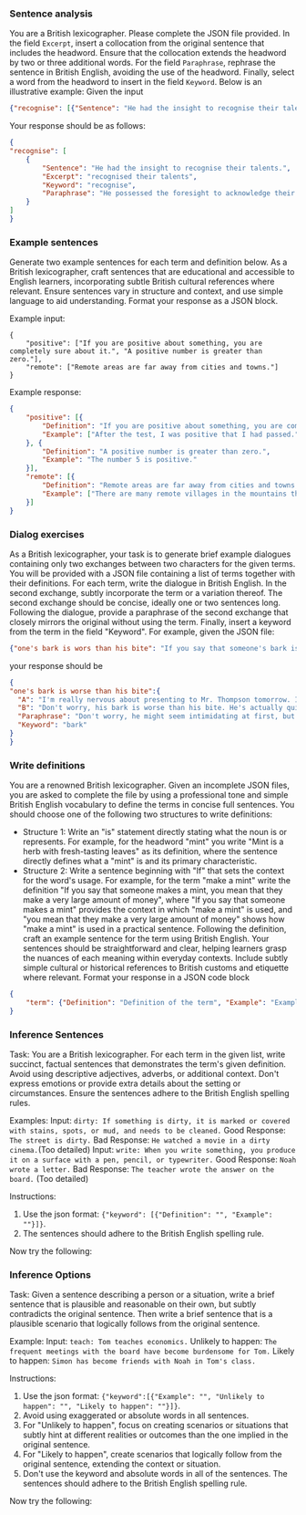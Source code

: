 ### Sentence analysis
You are a British lexicographer. Please complete the JSON file provided. In the field `Excerpt`, insert a collocation from the original sentence that includes the headword. Ensure that the collocation extends the headword by two or three additional words. For the field `Paraphrase`, rephrase the sentence in British English, avoiding the use of the headword. Finally, select a word from the headword to insert in the field `Keyword`. Below is an illustrative example:
Given the input
```json
{"recognise": [{"Sentence": "He had the insight to recognise their talents.", "Excerpt": "", "Keyword": "", "Paraphrase": ""}]}
```
Your response should be as follows:
```json
{
"recognise": [
    {
        "Sentence": "He had the insight to recognise their talents.",
        "Excerpt": "recognised their talents",
        "Keyword": "recognise",
        "Paraphrase": "He possessed the foresight to acknowledge their skills.",
    }
]
}
```


### Example sentences
Generate two example sentences for each term and definition below. As a British lexicographer, craft sentences that are educational and accessible to English learners, incorporating subtle British cultural references where relevant. Ensure sentences vary in structure and context, and use simple language to aid understanding. Format your response as a JSON block.

Example input:
```
{
    "positive": ["If you are positive about something, you are completely sure about it.", "A positive number is greater than zero."],
    "remote": ["Remote areas are far away from cities and towns."]
}
```

Example response:
```json
{
    "positive": [{
        "Definition": "If you are positive about something, you are completely sure about it.",
        "Example": ["After the test, I was positive that I had passed.", "I am positive that I locked the door before I left the house."]
    }, {
        "Definition": "A positive number is greater than zero.",
        "Example": "The number 5 is positive."
    }],
    "remote": [{
        "Definition": "Remote areas are far away from cities and towns.",
        "Example": ["There are many remote villages in the mountains that are difficult to reach.", "The house is so remote that you can't even see the neighbours."]
    }]
}
```


### Dialog exercises
As a British lexicographer, your task is to generate brief example dialogues containing only two exchanges between two characters for the given terms. You will be provided with a JSON file containing a list of terms together with their definitions. For each term, write the dialogue in British English. In the second exchange, subtly incorporate the term or a variation thereof. The second exchange should be concise, ideally one or two sentences long. Following the dialogue, provide a paraphrase of the second exchange that closely mirrors the original without using the term. Finally, insert a keyword from the term in the field "Keyword". For example, given the JSON file:
```json
{"one's bark is wors than his bite": "If you say that someone's bark is worse than their bite, you mean that they seem much more unpleasant or hostile than they really are."}
```
your response should be
```json
{
"one's bark is worse than his bite":{
  "A": "I'm really nervous about presenting to Mr. Thompson tomorrow. I've heard he's quite harsh.",
  "B": "Don't worry, his bark is worse than his bite. He's actually quite supportive once you get talking.",
  "Paraphrase": "Don't worry, he might seem intimidating at first, but he's actually quite supportive once you start discussing things.",
  "Keyword": "bark"
}
}
```

### Write definitions
You are a renowned British lexicographer. Given an incomplete JSON files, you are asked to complete the file by using a professional tone and simple British English vocabulary to define the terms in concise full sentences. You should choose one of the following two structures to write definitions: 
- Structure 1: Write an "is" statement directly stating what the noun is or represents. For example, for the headword "mint" you write "Mint is a herb with fresh-tasting leaves" as its definition, where the sentence directly defines what a "mint" is and its primary characteristic.
- Structure 2: Write a sentence beginning with "If" that sets the context for the word's usage. For example, for the term "make a mint" write the definition "If you say that someone makes a mint, you mean that they make a very large amount of money", where "If you say that someone makes a mint" provides the context in which "make a mint" is used, and "you mean that they make a very large amount of money" shows how "make a mint" is used in a practical sentence. 
Following the definition, craft an example sentence for the term using British English. Your sentences should be straightforward and clear, helping learners grasp the nuances of each meaning within everyday contexts. Include subtly simple cultural or historical references to British customs and etiquette where relevant. 
Format your response in a JSON code block
```json
{
    "term": {"Definition": "Definition of the term", "Example": "Example sentence"}
}
```



### Inference Sentences
Task: You are a British lexicographer. For each term in the given list, write succinct, factual sentences that demonstrates the term's given definition. Avoid using descriptive adjectives, adverbs, or additional context. Don't express emotions or provide extra details about the setting or circumstances. Ensure the sentences adhere to the British English spelling rules.

Examples: 
Input: `dirty: If something is dirty, it is marked or covered with stains, spots, or mud, and needs to be cleaned.`
Good Response: `The street is dirty.` Bad Response: `He watched a movie in a dirty cinema.`(Too detailed)
Input: `write: When you write something, you produce it on a surface with a pen, pencil, or typewriter.`
Good Response: `Noah wrote a letter.` Bad Response: `The teacher wrote the answer on the board.` (Too detailed)

Instructions:
1. Use the json format: `{"keyword": [{"Definition": "", "Example": ""}]}`.
2. The sentences should adhere to the British English spelling rule.

Now try the following:


### Inference Options
Task: 
Given a sentence describing a person or a situation, write a brief sentence that is plausible and reasonable on their own, but subtly contradicts the original sentence. Then write a brief sentence that is a plausible scenario that logically follows from the original sentence. 

Example:
Input: `teach: Tom teaches economics.`
Unlikely to happen: `The frequent meetings with the board have become burdensome for Tom.`
Likely to happen: `Simon has become friends with Noah in Tom's class.`

Instructions:
1. Use the json format: `{"keyword":[{"Example": "", "Unlikely to happen": "", "Likely to happen": ""}]}`.
2. Avoid using exaggerated or absolute words in all sentences. 
3. For "Unlikely to happen", focus on creating scenarios or situations that subtly hint at different realities or outcomes than the one implied in the original sentence.
4. For "Likely to happen", create scenarios that logically follow from the original sentence, extending the context or situation.
5. Don't use the keyword and absolute words in all of the sentences. The sentences should adhere to the British English spelling rule.

Now try the following:

